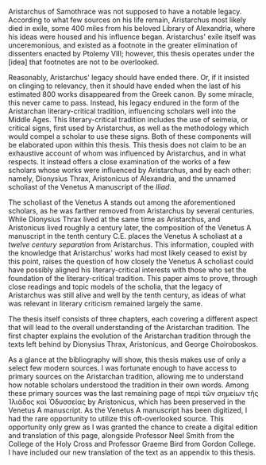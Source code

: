 Aristarchus of Samothrace was not supposed to have a notable legacy. According to what few sources on his life remain, Aristarchus most likely died in exile, some 400 miles from his beloved Library of Alexandria, where his ideas were housed and his influence began. Aristarchus' exile itself was unceremonious, and existed as a footnote in the greater elimination of dissenters enacted by Ptolemy VIII; however, this thesis operates under the [idea] that footnotes are not to be overlooked.

Reasonably, Aristarchus' legacy should have ended there. Or, if it insisted on clinging to relevancy, then it should have ended when the last of his estimated 800 works disappeared from the Greek canon. By some miracle, this never came to pass. Instead, his legacy endured in the form of the Aristarchan literary-critical tradition, influencing scholars well into the Middle Ages. This literary-critical tradition includes the use of seimeia, or critical signs, first used by Aristarchus, as well as the methodology which would compel a scholar to use these signs. Both of these components will be elaborated upon within this thesis. This thesis does not claim to be an exhaustive account of whom was influenced by Aristarchus, and in what respects. It instead offers a close examination of the works of a few scholars whose works were influenced by Aristarchus, and by each other: namely, Dionysius Thrax, Aristonicus of Alexandria, and the unnamed scholiast of the Venetus A manuscript of the _Iliad_.

The scholiast of the Venetus A stands out among the aforementioned scholars, as he was farther removed from Aristarchus by several centuries. While Dionysius Thrax lived at the same time as Aristarchus, and Aristonicus lived roughly a century later, the composition of the Venetus A manuscript in the tenth century C.E. places the Venetus A scholiast at a _twelve century separation_ from Aristarchus. This information, coupled with the knowledge that Aristarchus' works had most likely ceased to exist by this point, raises the question of how closely the Venetus A scholiast could have possibly aligned his literary-critical interests with those who set the foundation of the literary-critical tradition. This paper aims to prove, through close readings and topic models of the scholia, that the legacy of Aristarchus was still alive and well by the tenth century, as ideas of what was relevant in literary criticism remained largely the same.

The thesis itself consists of three chapters, each covering a different aspect that will lead to the overall understanding of the Aristarchan tradition. The first chapter explains the evolution of the Aristarchan tradition through the texts left behind by Dionysius Thrax, Aristonicus, and George Choiroboskos. 

As a glance at the bibliography will show, this thesis makes use of only a select few modern sources. I was fortunate enough to have access to primary sources on the Aristarchan tradition, allowing me to understand how notable scholars understood the tradition in their own words. Among these primary sources was the last remaining page of περὶ τῶν σημείων τῆς Ἰλιάδος καὶ Ὀδυσσείας by Aristonicus, which has been preserved in the Venetus A manuscript. As the Venetus A manuscript has been digitized, I had the rare opportunity to utilize this oft-overlooked source. This opportunity only grew as I was granted the chance to create a digital edition and translation of this page, alongside Professor Neel Smith from the College of the Holy Cross and Professor Graeme Bird from Gordon College. I have included our new translation of the text as an appendix to this thesis. 
